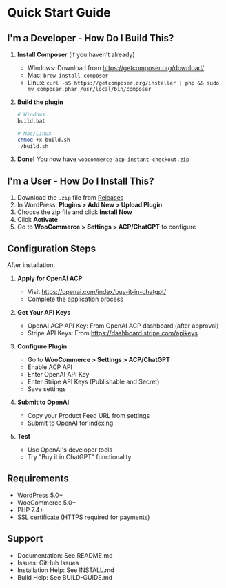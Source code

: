# Quick Start Guide

## I'm a Developer - How Do I Build This?

1. **Install Composer** (if you haven't already)
   - Windows: Download from https://getcomposer.org/download/
   - Mac: `brew install composer`
   - Linux: `curl -sS https://getcomposer.org/installer | php && sudo mv composer.phar /usr/local/bin/composer`

2. **Build the plugin**
   ```bash
   # Windows
   build.bat
   
   # Mac/Linux
   chmod +x build.sh
   ./build.sh
   ```

3. **Done!** You now have `woocommerce-acp-instant-checkout.zip`

## I'm a User - How Do I Install This?

1. Download the `.zip` file from [Releases](https://github.com/lmotwani/woocommerce-acp-instant-checkout/releases)
2. In WordPress: **Plugins > Add New > Upload Plugin**
3. Choose the zip file and click **Install Now**
4. Click **Activate**
5. Go to **WooCommerce > Settings > ACP/ChatGPT** to configure

## Configuration Steps

After installation:

1. **Apply for OpenAI ACP**
   - Visit https://openai.com/index/buy-it-in-chatgpt/
   - Complete the application process

2. **Get Your API Keys**
   - OpenAI ACP API Key: From OpenAI ACP dashboard (after approval)
   - Stripe API Keys: From https://dashboard.stripe.com/apikeys

3. **Configure Plugin**
   - Go to **WooCommerce > Settings > ACP/ChatGPT**
   - Enable ACP API
   - Enter OpenAI API Key
   - Enter Stripe API Keys (Publishable and Secret)
   - Save settings

4. **Submit to OpenAI**
   - Copy your Product Feed URL from settings
   - Submit to OpenAI for indexing

5. **Test**
   - Use OpenAI's developer tools
   - Try "Buy it in ChatGPT" functionality

## Requirements

- WordPress 5.0+
- WooCommerce 5.0+
- PHP 7.4+
- SSL certificate (HTTPS required for payments)

## Support

- Documentation: See README.md
- Issues: GitHub Issues
- Installation Help: See INSTALL.md
- Build Help: See BUILD-GUIDE.md
